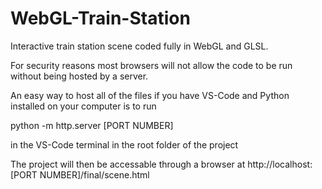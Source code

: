 # WebGL-Train-Station
Interactive train station scene coded fully in WebGL and GLSL.

For security reasons most browsers will not allow the code to be run without being hosted by a server. 

An easy way to host all of the files if you have VS-Code and Python installed on your computer is to run

python -m http.server [PORT NUMBER]

in the VS-Code terminal in the root folder of the project

The project will then be accessable through a browser at 
http://localhost:[PORT NUMBER]/final/scene.html

